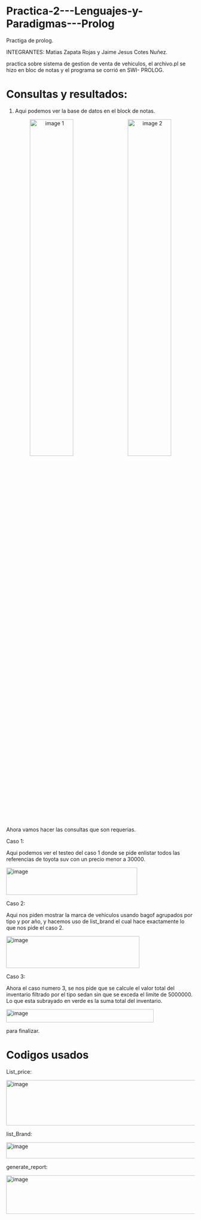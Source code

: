 # Practica-2---Lenguajes-y-Paradigmas---Prolog

Practiga de prolog.

INTEGRANTES: Matias Zapata Rojas y Jaime Jesus Cotes Nuñez.

practica sobre sistema de gestion de venta de vehiculos, el archivo.pl se hizo en bloc de notas y el programa se corrió en SWI- PROLOG.

 # Consultas y resultados:

 1) Aqui podemos ver la base de datos en el block de notas.

<p align="center">
  <img src="https://github.com/user-attachments/assets/cf0cd026-b24e-47e0-968c-c52ff034e291" alt="image 1" width="48%" />
  &nbsp;&nbsp;&nbsp; 
  <img src="https://github.com/user-attachments/assets/982052b4-4e24-439c-943d-465d10d1d550" alt="image 2" width="48%" />
</p>



Ahora vamos hacer las consultas que son requerias.

Caso 1:

Aqui podemos ver el testeo del caso 1 donde se pide enlistar todos las referencias de toyota suv con un precio menor a 30000.

<img width="350" height="73" alt="image" src="https://github.com/user-attachments/assets/37ffa8b8-3876-4472-9fbe-f7b1211d6df1" />


Caso 2:

Aqui nos piden mostrar la marca de vehiculos usando bagof agrupados por tipo y por año, y hacemos uso de list_brand el cual hace exactamente lo que nos pide el caso 2.

<img width="356" height="85" alt="image" src="https://github.com/user-attachments/assets/8af72181-643e-4436-b9e8-aedf805a609b" />


Caso 3:

Ahora el caso numero 3, se nos pide que se calcule el valor total del inventario filtrado por el tipo sedan sin que se exceda el limite de 5000000.
Lo que esta subrayado en verde es la suma total del inventario.

<img width="394" height="35" alt="image" src="https://github.com/user-attachments/assets/1bf245f0-b7cd-4037-a378-339d002cc668" />

para finalizar.

# Codigos usados


List_price:

<img width="865" height="121" alt="image" src="https://github.com/user-attachments/assets/024e1e74-0552-4580-9d68-bfef2c056869" />

list_Brand:

<img width="769" height="43" alt="image" src="https://github.com/user-attachments/assets/15976cbf-dac4-456a-b574-99841fc33e0b" />

generate_report:

<img width="802" height="103" alt="image" src="https://github.com/user-attachments/assets/ff5e2d86-0dbc-46c9-bbb9-29d6953333b2" />






